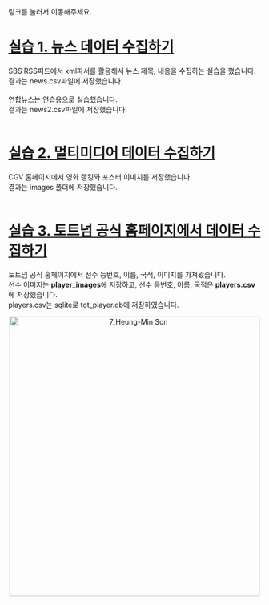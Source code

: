 링크를 눌러서 이동해주세요.<br>
# [실습 1. 뉴스 데이터 수집하기](https://github.com/sswwdk/crawling_practice/blob/main/%EC%8B%A4%EC%8A%B51_%EB%89%B4%EC%8A%A4%EB%8D%B0%EC%9D%B4%ED%84%B0%EC%88%98%EC%A7%91%ED%95%98%EA%B8%B0.ipynb)
SBS RSS피드에서 xml파서를 활용해서 뉴스 제목, 내용을 수집하는 실습을 했습니다.<br>
결과는 news.csv파일에 저장했습니다.<br>
<br>
연합뉴스는 연습용으로 실습했습니다.<br>
결과는 news2.csv파일에 저장했습니다.<br>
<br>

# [실습 2. 멀티미디어 데이터 수집하기](https://github.com/sswwdk/crawling_practice/blob/main/%EC%8B%A4%EC%8A%B52_%EB%A9%80%ED%8B%B0%EB%AF%B8%EB%94%94%EC%96%B4%20%EB%8D%B0%EC%9D%B4%ED%84%B0%20%EC%88%98%EC%A7%91%ED%95%98%EA%B8%B0.ipynb)
CGV 홈페이지에서 영화 랭킹와 포스터 이미지를 저장했습니다.<br>
결과는 images 폴더에 저장했습니다.<br>
<br>

# [실습 3. 토트넘 공식 홈페이지에서 데이터 수집하기](https://github.com/sswwdk/crawling_practice/blob/main/%EC%8B%A4%EC%8A%B53.ipynb)
토트넘 공식 홈페이지에서 선수 등번호, 이름, 국적, 이미지를 가져왔습니다.<br> 
선수 이미지는 **player_images**에 저장하고, 선수 등번호, 이름, 국적은 **players.csv**에 저장했습니다.<br>
players.csv는 sqlite로 tot_player.db에 저장하였습니다.
<br>
<p align="center">
<img width="500" height="559" alt="7_Heung-Min Son" src="https://github.com/user-attachments/assets/35ec84cd-3640-4e8c-906b-2c8299d774cb" />
</p>
